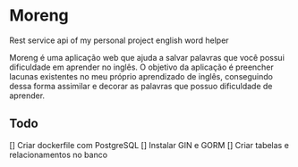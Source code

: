 # Moreng
Rest service api of my personal project english word helper

Moreng é uma aplicação web que ajuda a salvar palavras que você possui dificuldade em aprender no inglês. O objetivo da aplicação é preencher lacunas existentes no meu próprio aprendizado de inglês, conseguindo dessa forma assimilar e decorar as palavras que possuo dificuldade de aprender.


## Todo
[] Criar dockerfile com PostgreSQL
[] Instalar GIN e GORM
[] Criar tabelas e relacionamentos no banco

